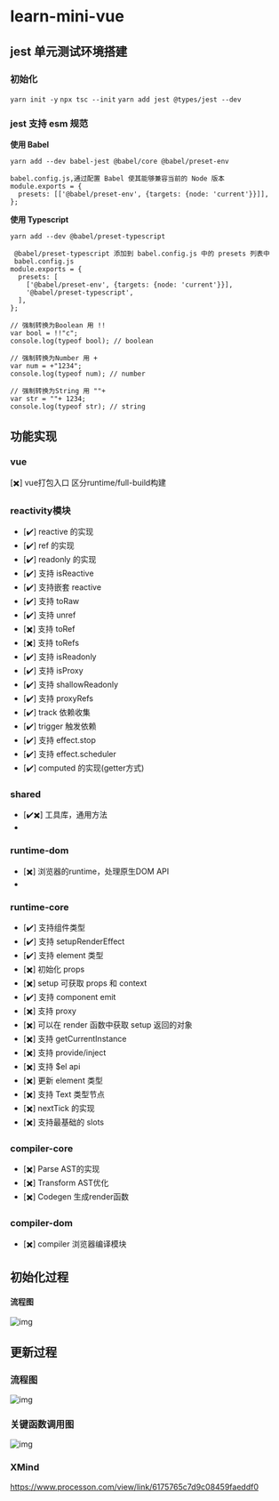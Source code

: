 # learn-mini-vue

## jest 单元测试环境搭建

### 初始化

`yarn init -y`
`npx tsc --init`
`yarn add jest @types/jest --dev`

### jest 支持 esm 规范

**使用 Babel**

```code
yarn add --dev babel-jest @babel/core @babel/preset-env

babel.config.js,通过配置 Babel 使其能够兼容当前的 Node 版本
module.exports = {
  presets: [['@babel/preset-env', {targets: {node: 'current'}}]],
};
```

**使用 Typescript**

```code
yarn add --dev @babel/preset-typescript

 @babel/preset-typescript 添加到 babel.config.js 中的 presets 列表中
 babel.config.js
module.exports = {
  presets: [
    ['@babel/preset-env', {targets: {node: 'current'}}],
    '@babel/preset-typescript',
  ],
};
```

```code
// 强制转换为Boolean 用 !!
var bool = !!"c";
console.log(typeof bool); // boolean

// 强制转换为Number 用 +
var num = +"1234";
console.log(typeof num); // number

// 强制转换为String 用 ""+
var str = ""+ 1234;
console.log(typeof str); // string
```

## 功能实现

### vue

[✖️] vue打包入口 区分runtime/full-build构建

### reactivity模块

- [✔️] reactive 的实现
- [✔️] ref 的实现
- [✔️] readonly 的实现
- [✔️] 支持 isReactive
- [✔️] 支持嵌套 reactive
- [✔️] 支持 toRaw
- [✔️] 支持 unref
- [✖️] 支持 toRef
- [✖️] 支持 toRefs
- [✔️] 支持 isReadonly
- [✔️] 支持 isProxy
- [✔️] 支持 shallowReadonly
- [✔️] 支持 proxyRefs
- [✔️] track 依赖收集
- [✔️] trigger 触发依赖
- [✔️] 支持 effect.stop
- [✔️] 支持 effect.scheduler
- [✔️] computed 的实现(getter方式)
  
### shared

- [✔️✖️] 工具库，通用方法
- 
### runtime-dom

- [✖️] 浏览器的runtime，处理原生DOM API
- 
### runtime-core

- [✔️] 支持组件类型
- [✔️] 支持 setupRenderEffect
- [✔️] 支持 element 类型
- [✖️] 初始化 props
- [✖️] setup 可获取 props 和 context
- [✔️] 支持 component emit
- [✖️] 支持 proxy
- [✖️] 可以在 render 函数中获取 setup 返回的对象
- [✖️] 支持 getCurrentInstance
- [✖️] 支持 provide/inject
- [✖️] 支持 $el api
- [✖️] 更新 element 类型
- [✖️] 支持 Text 类型节点
- [✖️] nextTick 的实现
- [✖️] 支持最基础的 slots
### compiler-core
- [✖️] Parse AST的实现
- [✖️] Transform AST优化
- [✖️] Codegen 生成render函数
### compiler-dom
- [✖️] compiler 浏览器编译模块







## 初始化过程

#### 流程图

![img](https://s2.loli.net/2022/03/03/J1syVuEGtIgdO25.png)

## 更新过程



### 流程图

![img](https://s2.loli.net/2022/03/03/C2w4rcHstvNWj8p.png)

### 关键函数调用图

![img](https://s2.loli.net/2022/03/03/BGP8oK6ArXTQt2c.png)

### XMind

https://www.processon.com/view/link/6175765c7d9c08459faeddf0